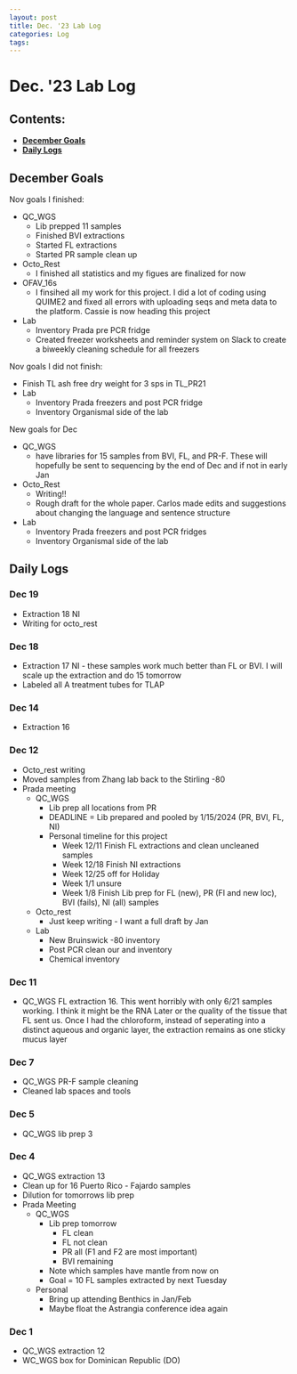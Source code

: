 ```yaml
---
layout: post
title: Dec. '23 Lab Log
categories: Log
tags: 
---
```


# Dec. '23 Lab Log

## Contents:
- [**December Goals**](#goals)  
- [**Daily Logs**](#log)     


## <a name="goals"></a> **December Goals**

Nov goals I finished: 
- QC_WGS 
    - Lib prepped 11 samples  
    - Finished BVI extractions 
    - Started FL extractions 
    - Started PR sample clean up
- Octo_Rest
    - I finished all statistics and my figues are finalized for now 
- OFAV_16s 
    - I finsihed all my work for this project. I did a lot of coding using QUIME2 and fixed all errors with uploading seqs and meta data to the platform. Cassie is now heading this project
- Lab 
    - Inventory Prada pre PCR fridge 
    - Created freezer worksheets and reminder system on Slack to create a biweekly cleaning schedule for all freezers 

Nov goals I did not finish:
- Finish TL ash free dry weight for 3 sps in TL_PR21
- Lab
    - Inventory Prada freezers and post PCR fridge 
    - Inventory Organismal side of the lab 

New goals for Dec 
- QC_WGS 
    - have libraries for 15 samples from BVI, FL, and PR-F. These will hopefully be sent to sequencing by the end of Dec and if not in early Jan
- Octo_Rest
    - Writing!!
    - Rough draft for the whole paper. Carlos made edits and suggestions about changing the language and sentence structure
- Lab 
    - Inventory Prada freezers and post PCR fridges 
    - Inventory Organismal side of the lab


## <a name="log"></a> **Daily Logs**

### Dec 19
- Extraction 18 NI
- Writing for octo_rest 

### Dec 18
- Extraction 17 NI - these samples work much better than FL or BVI. I will scale up the extraction and do 15 tomorrow
- Labeled all A treatment tubes for TLAP

### Dec 14
- Extraction 16 

### Dec 12
- Octo_rest writing 
- Moved samples from Zhang lab back to the Stirling -80
- Prada meeting
    - QC_WGS
        - Lib prep all locations from PR
        - DEADLINE = Lib prepared and pooled by 1/15/2024 (PR, BVI, FL, NI)
        - Personal timeline for this project 
            - Week 12/11 Finish FL extractions and clean uncleaned samples
            - Week 12/18 Finish NI extractions
            - Week 12/25 off for Holiday
            - Week 1/1 unsure 
            - Week 1/8 Finish Lib prep for FL (new), PR (FI and new loc), BVI (fails), NI (all) samples
    - Octo_rest 
        - Just keep writing - I want a full draft by Jan
    - Lab 
        - New Bruinswick -80 inventory 
        - Post PCR clean our and inventory 
        - Chemical inventory 


### Dec 11
- QC_WGS FL extraction 16. This went horribly with only 6/21 samples working. I think it might be the RNA Later or the quality of the tissue that FL sent us. Once I had the chloroform, instead of seperating into a distinct aqueous and organic layer, the extraction remains as one sticky mucus layer

### Dec 7 
- QC_WGS PR-F sample cleaning 
- Cleaned lab spaces and tools

### Dec 5 
- QC_WGS lib prep 3 

### Dec 4 
- QC_WGS extraction 13 
- Clean up for 16 Puerto Rico - Fajardo samples 
- Dilution for tomorrows lib prep 
- Prada Meeting
    - QC_WGS
        - Lib  prep tomorrow 
            - FL clean 
            - FL not clean 
            - PR all (F1 and F2 are most important)
            - BVI remaining 
        - Note which samples have mantle from now on 
        - Goal = 10 FL samples extracted by next Tuesday 
    - Personal 
        - Bring up attending Benthics in Jan/Feb 
        - Maybe float the Astrangia conference idea again 

### Dec 1 
- QC_WGS extraction 12 
- WC_WGS box for Dominican Republic (DO)

